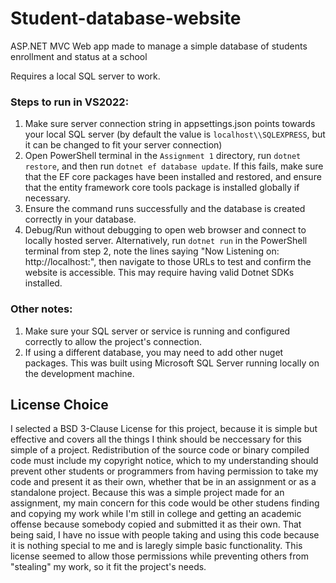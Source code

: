# Student-database-website
ASP.NET MVC Web app made to manage a simple database of students enrollment and status at a school


Requires a local SQL server to work.

### Steps to run in VS2022:
1. Make sure server connection string in appsettings.json points towards your local SQL server (by default the value is `localhost\\SQLEXPRESS`, but it can be changed to fit your server connection)
2. Open PowerShell terminal in the `Assignment 1` directory, run `dotnet restore`, and then run `dotnet ef database update`. If this fails, make sure that the EF core packages have been installed and restored, and ensure that the entity framework core tools package is installed globally if necessary.
3. Ensure the command runs successfully and the database is created correctly in your database.
4. Debug/Run without debugging to open web browser and connect to locally hosted server. Alternatively, run `dotnet run` in the PowerShell terminal from step 2, note the lines saying "Now Listening on: http://localhost:<portNumber>", then navigate to those URLs to test and confirm the website is accessible. This may require having valid Dotnet SDKs installed.

### Other notes:
1. Make sure your SQL server or service is running and configured correctly to allow the project's connection.
2. If using a different database, you may need to add other nuget packages. This was built using Microsoft SQL Server running locally on the development machine.


## License Choice
I selected a BSD 3-Clause License for this project, because it is simple but effective and covers all the things I think should be neccessary for this simple of a project.
Redistribution of the source code or binary compiled code must include my copyright notice, which to my understanding should prevent other students or programmers from having permission to take my code and present it as their own, whether that be in an assignment or as a standalone project. Because this was a simple project made for an assignment, my main concern for this code would be other studens finding and copying my work while I'm still in college and getting an academic offense because somebody copied and submitted it as their own. That being said, I have no issue with people taking and using this code because it is nothing special to me and is laregly simple basic functionality. 
This license seemed to allow those permissions while preventing others from "stealing" my work, so it fit the project's needs.
